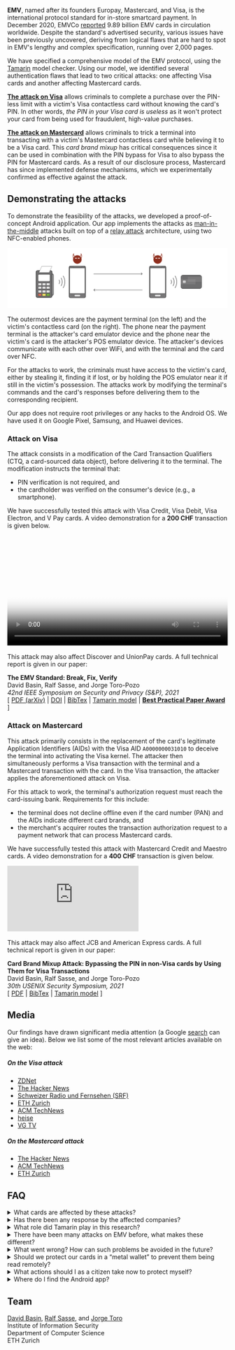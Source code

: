 **EMV**, named after its founders Europay, Mastercard, and Visa, is the international protocol standard for in-store smartcard payment. In December 2020, EMVCo [reported](https://www.emvco.com/wp-content/uploads/documents/EMVCo-Annual-Report-2020.pdf) 9.89 billion EMV cards in circulation worldwide. Despite the standard's advertised security, various issues have been previously uncovered, deriving from logical flaws that are hard to spot in EMV's lengthy and complex specification, running over 2,000 pages.

We have specified a comprehensive model of the EMV protocol, using the [Tamarin](https://tamarin-prover.github.io/) model checker. Using our model, we identified several authentication flaws that lead to two critical attacks: one affecting Visa cards and another affecting Mastercard cards.

[**The attack on Visa**](#attack-on-visa) allows criminals to complete a purchase over the PIN-less limit with a victim's Visa contactless card without knowing the card's PIN. In other words, *the PIN in your Visa card is useless* as it won't protect your card from being used for fraudulent, high-value purchases.

[**The attack on Mastercard**](#attack-on-mastercard) allows criminals to trick a terminal into transacting with a victim's  Mastercard contactless card while believing it to be a Visa card. This *card brand mixup* has critical consequences since it can be used in combination with the PIN bypass for Visa to also bypass the PIN for Mastercard cards. As a result of our disclosure process, Mastercard has since implemented defense mechanisms, which we experimentally confirmed as effective against the attack.

## Demonstrating the attacks

To demonstrate the feasibility of the attacks, we developed a proof-of-concept Android application. Our app implements the attacks as [man-in-the-middle](https://en.wikipedia.org/wiki/Man-in-the-middle_attack) attacks built on top of a [relay attack](https://en.wikipedia.org/wiki/Relay_attack) architecture, using two NFC-enabled phones.

![Image](assets/img/relay_attack.png "Relay attack")

The outermost devices are the payment terminal (on the left) and the victim's contactless card (on the right). The phone near the payment terminal is the attacker's card emulator device and the phone near the victim's card is the attacker's POS emulator device. The attacker's devices communicate with each other over WiFi, and with the terminal and the card over NFC.

For the attacks to work, the criminals must have access to the victim's card, either by stealing it, finding it if lost, or by holding the POS emulator near it if still in the victim's possession. The attacks work by modifying the terminal's commands and the card's responses before delivering them to the corresponding recipient.

Our app does not require root privileges or any hacks to the Android OS. We have used it on Google Pixel, Samsung, and Huawei devices.

### Attack on Visa

The attack consists in a modification of the Card Transaction Qualifiers (CTQ, a card-sourced data object), before delivering it to the terminal. The modification instructs the terminal that:
* PIN verification is not required, and
* the cardholder was verified on the consumer's device (e.g., a smartphone).

We have successfully tested this attack with Visa Credit, Visa Debit, Visa Electron, and V Pay cards. A video demonstration for a **200 CHF** transaction is given below<!-- (used to be available also on [YouTube](https://youtu.be/JyUsMLxCCt8))-->. <!--We also tested the attack in live terminals at actual stores. For all of our attack tests, we used our own credit/debit cards. No merchant or any other entities were defrauded.-->

<div id="demo-visa" class="demo" playsinline>
<!-- <iframe src="https://www.youtube-nocookie.com/embed/JyUsMLxCCt8" frameborder="0" allow="accelerometer; autoplay; encrypted-media; gyroscope; picture-in-picture" allowfullscreen></iframe> -->
<video width="100%" poster="assets/img/Visa200CHF-poster.png" controls>
	<source src="assets/video/Visa200CHF.mp4" type="video/mp4">
	<source src="assets/video/Visa200CHF.webm" type="video/webm">
	Your browser does not support the video tag.
</video>
</div>

This attack may also affect Discover and UnionPay cards. A full technical report is given in our paper:

<div class="box">
<b>The EMV Standard: Break, Fix, Verify</b><br />
David Basin, Ralf Sasse, and Jorge Toro-Pozo<br />
<em>42nd IEEE Symposium on Security and Privacy (S&P), 2021</em><br />
[<span style="font-size: .9rem">
<a href="https://arxiv.org/pdf/2006.08249.pdf"><i class="far fa-file-pdf"></i> PDF (arXiv)</a> | 
<a href="https://doi.ieeecomputersociety.org/10.1109/SP40001.2021.00037"><i class="fas fa-link"></i> DOI</a> | 
<a href="https://www.computer.org/csdl/api/v1/citation/bibtex/proceedings/1mbmGIGBpK0/893400a629"><i class="fas fa-link"></i> BibTex</a> | 
<a href="https://github.com/EMVrace/EMVerify"><i class="fab fa-github"></i> Tamarin model</a> | 
<a href="https://www.ieee-security.org/TC/SP2021/awards.html"><i class="fas fa-award"></i> <b>Best Practical Paper Award</b></a>
</span>]
</div>

### Attack on Mastercard

This attack primarily consists in the replacement of the card's legitimate Application Identifiers (AIDs) with the Visa AID `A0000000031010` to deceive the terminal into activating the Visa kernel. The attacker then simultaneously performs a Visa transaction with the terminal and a Mastercard transaction with the card. In the Visa transaction, the attacker applies the aforementioned attack on Visa.

For this attack to work, the terminal's authorization request must reach the card-issuing bank. Requirements for this include:
* the terminal does not decline offline even if the card number (PAN) and the AIDs indicate different card brands, and
* the merchant's acquirer routes the transaction authorization request to a payment network that can process Mastercard cards.

We have successfully tested this attack with Mastercard Credit and Maestro cards. A video demonstration for a **400 CHF** transaction is given below<!-- (available also on [YouTube](https://youtu.be/8d7UgIiMRBU))-->.

<div id="demo-mastercard" class="demo">
<iframe src="https://www.youtube-nocookie.com/embed/8d7UgIiMRBU" frameborder="0" allow="accelerometer; autoplay; encrypted-media; gyroscope; picture-in-picture" allowfullscreen></iframe>
<!--<video width="100%" poster="assets/img/Maestro400CHF-poster.png" controls>
	<source src="assets/video/Maestro400CHF.mp4" type="video/mp4">
	<source src="assets/video/Maestro400CHF.webm" type="video/webm">
	Your browser does not support the video tag.
</video>-->
</div>

This attack may also affect JCB and American Express cards. A full technical report is given in our paper:

<div class="box">
<b>Card Brand Mixup Attack: Bypassing the PIN in non-Visa cards by Using Them for Visa Transactions</b><br />
David Basin, Ralf Sasse, and Jorge Toro-Pozo<br />
<em>30th USENIX Security Symposium, 2021</em><br />
[<span style="font-size: .9rem">
<a href="https://www.usenix.org/system/files/sec21fall-basin.pdf"><i class="far fa-file-pdf"></i> PDF</a> | 
<a href="https://www.usenix.org/biblio/export/bibtex/272165"><i class="fas fa-download"></i> BibTex</a> | 
<a href="https://github.com/EMVrace/EMVerify-PAN-routing"><i class="fab fa-github"></i> Tamarin model</a>
</span>]
</div>

<!--
### Making the terminal accept fake offline transactions

This attack allows a criminal to use their own card to complete a low-value, offline transaction, while not being actually charged. The attack consists in a modification of a card-produced data object --the Application Cryptogram-- before delivering it to the terminal. The terminal cannot detect this modification; only the bank can, yet after the consumer/criminal is long gone with the goods.

This attack applies to both the Visa and Mastercard protocols. In the case of the latter, it only applies to transactions with (likely old) cards that do not support the CDA authentication method. For ethical reasons, we did not test this second attack in practice.-->

## Media

Our findings have drawn significant media attention (a Google [search](https://www.google.com/search?q=emv+pin+bypass+attack+eth) can give an idea). Below we list some of the most relevant articles available on the web:

<div class="row">
	<div class="col-sm-6">
		<h5>On the Visa attack</h5>
		<ul>
			<li><a href="https://www.zdnet.com/article/academics-bypass-pins-for-visa-contactless-payments/">ZDNet</a></li>
			<li><a href="https://thehackernews.com/2020/09/emv-payment-card-pin-hacking.html">The Hacker News</a></li>
			<!--<li><a href="https://developer.mastercard.com/blog/multi-layered-security-stops-pin-bypass/">Mastercard developers</a></li>-->
			<li><a href="https://www.srf.ch/news/schweiz/eth-forscher-warnen-sicherheitsluecke-bei-visa-kreditkarten-entdeckt">Schweizer Radio und Fernsehen (SRF)</a></li>
			<li><a href="https://ethz.ch/en/news-and-events/eth-news/news/2020/09/outsmarting-the-pin-code.html">ETH Zurich</a></li>
			<li><a href="https://technews.acm.org/archives.cfm?fo=2020-09-sep/sep-04-2020.html#1130993">ACM TechNews</a></li>
			<li><a href="https://www.heise.de/security/meldung/Zahlen-ohne-PIN-Forscher-knacken-Visas-NFC-Bezahlfunktion-4881555.html">heise</a></li>
			<li><a href="https://www.vgtv.no/video/205022/ny-svindelmetode-slik-kan-de-kopiere-kortet-ditt-i-koeen">VG TV</a></li>
		</ul>
	</div>
	<div class="col-sm-6">
		<h5>On the Mastercard attack</h5>
		<ul>
			<li><a href="https://thehackernews.com/2021/02/new-hack-lets-attackers-bypass.html">The Hacker News</a></li>
			<li><a href="https://technews.acm.org/archives.cfm?fo=2021-02-feb/feb-26-2021.html#1151729">ACM TechNews</a></li>
 			<li><a href="https://ethz.ch/en/news-and-events/eth-news/news/2021/02/security-flaw-detected-for-the-second-time-in-credit-cards.html">ETH Zurich</a></li>
		</ul>
	</div>
</div>

 
## FAQ

<!--<details>
<summary>What cards are affected by the PIN bypass attack?</summary>
<p>Modern contactless cards that run the Visa protocol, including Visa Credit, Visa Debit, Visa Electron, and V Pay cards. Discover and UnionPay might be affected too.</p>
</details>

<details>
<summary>Why is it possible to bypass the PIN in Visa cards?</summary>
<p>The card does not authenticate the data object that defines the cardholder verification method to be used, thus modifying this object is possible without detection.</p>
</details>

<details>
<summary>Is Mastercard exposed to the PIN bypass attack?</summary>
<p>No. In a Mastercard transaction, the card authenticates the data object that defines the cardholder verification method to be used, thus no modification of this object is possible without detection.</p>
</details>

<details>
<summary>What cards are affected by the offline attack?</summary>
<p>We have not tested this attack in practice and thus we don't know for certain. Based on our analysis, Visa and old Mastercard cards seem to be exposed.</p>
</details>-->

<details>
<summary>What cards are affected by these attacks?</summary>
<p>We have successfully bypassed the PIN for Visa Credit, Visa Debit, Visa Electron, V Pay, Mastercard Credit, and Maestro cards. Further EMV cards may be affected but we have no proof of this in the wild.</p>
</details>

<details>
<summary>Has there been any response by the affected companies?</summary>
<p>We have disclosed the attacks to both Visa and Mastercard. As a result of our successful disclosure process with Mastercard, the payment network has since implemented and rolled out defense mechanisms against the attack affecting their cards.</p>
</details>

<details>
<summary>What role did Tamarin play in this research?</summary>
<p>Tamarin is a state-of-the-art verification tool. With it, we analysed the full execution flow of an EMV transaction with unboundedly many executions occurring simultaneously in an adversarial environment, where all messages exchanged between the terminal and the card can be read/blocked/injected. The outcome of this analysis was the identification of the novel attacks we focus here, as well as the rediscovery of existing ones. We also used Tamarin to design and verify (under all adversarial conditions explained above) defenses to all attacks.</p>
</details>

<details>
<summary>There have been many attacks on EMV before, what makes these different?</summary>
<p>Practical attacks reported before are either conspicuous and thus hard to exploit in practice, or do not seem lucrative for criminals due to being possible for low-value purchases only. Our attacks allow criminals to carry out high-value fraudulent transactions and are performed using an app that looks just like a commercial payment app such as Apple Pay or Google Pay, thus evading detection.</p>
</details>

<details>
<summary>What went wrong? How can such problems be avoided in the future?</summary>
<p>Critical data sent by the card during a transaction are not authenticated. Complex systems such as EMV must be analyzed by automated tools, like model checkers. Humans cannot deal with the volume of execution steps and branches a complex system has, and so security breaches are often missed.</p>
</details>

<details>
<summary>Should we protect our cards in a “metal wallet” to prevent them being read remotely?</summary>
<p>This might help. Although you still have problems if they are lost or stolen.</p>
</details>

<details>
<summary>What actions should I as a citizen take now to protect myself?</summary>
<p>Protection measures recommended by banks apply. Block your card immediately upon realization it is lost or stolen. Check your bank statement regularly, and immediately report to your bank whenever you see an unrecognized transaction. Additionally, whenever you are carrying an EMV contactless card, make sure nobody is holding a device near it against your will. Also, be aware of your back pocket.</p>
</details>

<!--<details>
<summary>Do you have follow up plans?</summary>
<p>We plan to further refine our formal model in order to consider even more powerful adversaries. Also, we are open to working with Visa and EMV in implementing the fixes we have proposed as well as in verifying future versions of the standard.</p>
</details>-->

<details>
<summary>Where do I find the Android app?</summary>
<p>Nowhere. We do not make it available.</p>
</details>

<!--
## Acknowledgments

Parts of the code of our app were inspired by the apps [EMVemulator](https://github.com/MatusKysel/EMVemulator), [EMV-Card ROCA-Keytest](https://github.com/johnzweng/android-emv-key-test), and [SwipeYours](https://github.com/dimalinux/SwipeYours). We thank their authors. We also thank [EFT Lab](https://www.eftlab.com/) for making the lists of EMV tags and CA public keys available.-->

## Team

[David Basin](https://www.inf.ethz.ch/personal/basin/), [Ralf Sasse](https://people.inf.ethz.ch/rsasse/), and [Jorge Toro](https://jorgetp.github.io/)<br />
Institute of Information Security<br />
Department of Computer Science<br />
ETH Zurich
